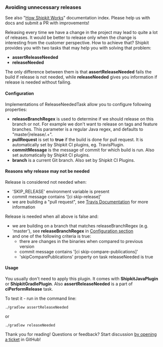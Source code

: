 ### Avoiding unnecessary releases

See also "[How Shipkit Works](/docs/how-shipkit-works.md)" documentation index.
Please help us with docs and submit a PR with improvements!

Releasing every time we have a change in the project may lead to quite
a lot of releases. It would be better to release only when the change is
interesting from the customer perspective. How to achieve that? Shipkit
provides you with two tasks that may help you with solving that problem:
- **assertReleaseNeeded**
- **releaseNeeded**

The only difference between them is that **assertReleaseNeeded** fails
the build if release is not needed, while **releaseNeeded** gives
you information if release is needed without failing.

#### Configuration

Implementations of ReleaseNeededTask allow you to configure following properties:
- **releaseBranchRegex** is used to determine if we should release on this branch or not.
For example we don't want to release on tags and feature branches. This parameter is a
regular Java regex, and defaults to "master|release/.+".
- **pullRequest** is set to **true** if the build is done for pull request.
It is automatically set by Shipkit CI plugins, eg. TravisPlugin.
- **commitMessage** is the message of commit for which build is run.
Also set automatically by Shipkit CI plugins.
- **branch** is a current Git branch. Also set by Shipkit CI Plugins.

#### Reasons why release may not be needed

Release is considered not needed when:
 * 'SKIP_RELEASE' environment variable is present
 * commit message contains '[ci skip-release]'
 * we are building a "pull request", see [Travis Documentation](https://docs.travis-ci.com/user/environment-variables/) for more information

Release is needed when all above is false and:
 * we are building on a branch that matches releaseBranchRegex (e.g. 'master'), see **releaseBranchRegex** in [Configuration section](#configuration)
 * and one of the following criteria is true:
   * there are changes in the binaries when compared to previous version
   * commit message contains '[ci skip-compare-publications]'
   * 'skipComparePublications' property on task releaseNeeded is true

#### Usage

You usually don't need to apply this plugin. It comes with **ShipkitJavaPlugin**
or **ShipkitGradlePlugin**. Also **assertReleaseNeeded** is a part of **ciPerformRelease** task.

To test it - run in the command line:

```
./gradlew assertReleaseNeeded
```

or

```
./gradlew releaseNeeded
```

Thank you for reading!
Questions or feedback?
Start discussion [by opening a ticket](https://github.com/mockito/shipkit/issues/new) in GitHub!

